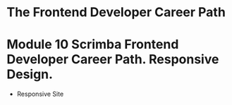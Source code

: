 # The Frontend Developer Career Path

# Module 10 Scrimba Frontend Developer Career Path. Responsive Design.

- Responsive Site

